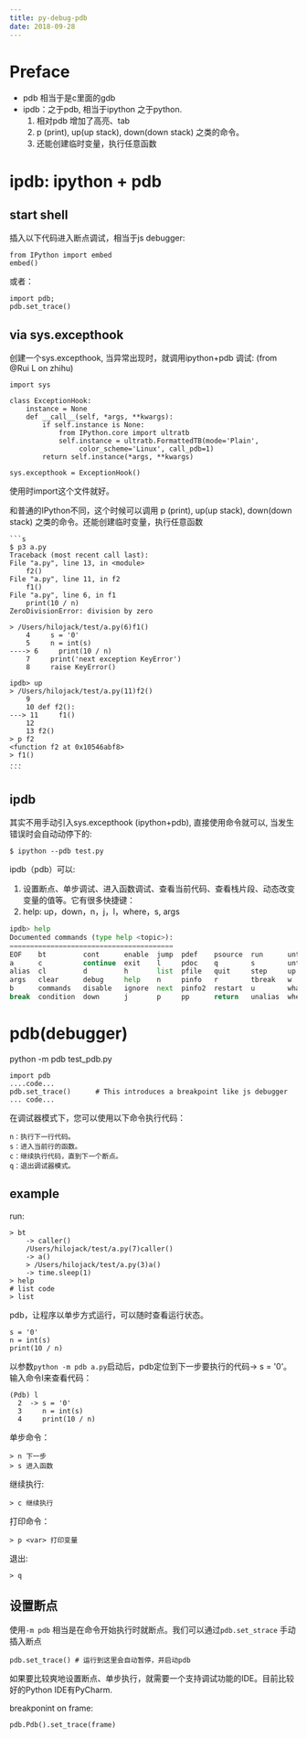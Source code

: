 ```yaml
---
title: py-debug-pdb
date: 2018-09-28
---
```

# Preface
- pdb 相当于是c里面的gdb
- ipdb：之于pdb, 相当于ipython 之于python. 
    1. 相对pdb 增加了高亮、tab  
    2. p (print), up(up stack), down(down stack) 之类的命令。
    3. 还能创建临时变量，执行任意函数

# ipdb: ipython + pdb

## start shell
插入以下代码进入断点调试，相当于js debugger:

    from IPython import embed
    embed()

或者：

    import pdb; 
    pdb.set_trace()

## via sys.excepthook
创建一个sys.excepthook, 当异常出现时，就调用ipython+pdb 调试: (from @Rui L on zhihu)
```
import sys

class ExceptionHook:
    instance = None
    def __call__(self, *args, **kwargs):
        if self.instance is None:
            from IPython.core import ultratb
            self.instance = ultratb.FormattedTB(mode='Plain',
                 color_scheme='Linux', call_pdb=1)
        return self.instance(*args, **kwargs)

sys.excepthook = ExceptionHook()
```
使用时import这个文件就好。

和普通的IPython不同，这个时候可以调用 p (print), up(up stack), down(down stack) 之类的命令。还能创建临时变量，执行任意函数

    ```s
    $ p3 a.py
    Traceback (most recent call last):
    File "a.py", line 13, in <module>
        f2()
    File "a.py", line 11, in f2
        f1()
    File "a.py", line 6, in f1
        print(10 / n)
    ZeroDivisionError: division by zero

    > /Users/hilojack/test/a.py(6)f1()
        4     s = '0'
        5     n = int(s)
    ----> 6     print(10 / n)
        7     print('next exception KeyError')
        8     raise KeyError()

    ipdb> up
    > /Users/hilojack/test/a.py(11)f2()
        9
        10 def f2():
    ---> 11     f1()
        12
        13 f2()
    > p f2
    <function f2 at 0x10546abf8>
    > f1()
    ...
    ```
## ipdb
其实不用手动引入sys.excepthook (ipython+pdb), 直接使用命令就可以, 当发生错误时会自动动停下的:
```
$ ipython --pdb test.py
```
ipdb（pdb）可以:

1. 设置断点、单步调试、进入函数调试、查看当前代码、查看栈片段、动态改变变量的值等。它有很多快捷键：
2. help: up，down，n，j，l，where，s, args
```python
ipdb> help
Documented commands (type help <topic>):
========================================
EOF    bt         cont      enable  jump  pdef    psource  run      unt   
a      c          continue  exit    l     pdoc    q        s        until 
alias  cl         d         h       list  pfile   quit     step     up    
args   clear      debug     help    n     pinfo   r        tbreak   w     
b      commands   disable   ignore  next  pinfo2  restart  u        whatis
break  condition  down      j       p     pp      return   unalias  where 
```

# pdb(debugger)
python -m pdb test_pdb.py

    import pdb
    ....code...
    pdb.set_trace()      # This introduces a breakpoint like js debugger
    ... code...

在调试器模式下，您可以使用以下命令执行代码：

    n：执行下一行代码。
    s：进入当前行的函数。
    c：继续执行代码，直到下一个断点。
    q：退出调试器模式。

## example
run:

    > bt
        -> caller()
        /Users/hilojack/test/a.py(7)caller()
        -> a()
        > /Users/hilojack/test/a.py(3)a()
        -> time.sleep(1)
    > help
    # list code 
    > list

pdb，让程序以单步方式运行，可以随时查看运行状态。

	s = '0'
	n = int(s)
	print(10 / n)

以参数`python -m pdb a.py`启动后，pdb定位到下一步要执行的代码-> s = '0'。输入命令l来查看代码：

	(Pdb) l
	  2  -> s = '0'
	  3     n = int(s)
	  4     print(10 / n)

单步命令：

	> n 下一步
	> s 进入函数

继续执行:

	> c 继续执行

打印命令：

	> p <var> 打印变量

退出:

	> q

## 设置断点
使用`-m pdb` 相当是在命令开始执行时就断点。我们可以通过`pdb.set_strace` 手动插入断点

	pdb.set_trace() # 运行到这里会自动暂停，并启动pdb

如果要比较爽地设置断点、单步执行，就需要一个支持调试功能的IDE。目前比较好的Python IDE有PyCharm.

breakponint on frame:

    pdb.Pdb().set_trace(frame)